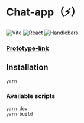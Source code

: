 # Chat-app（⚡️）

![Vite](https://img.shields.io/badge/Vite-4B4B4B?style=for-the-badge&logo=vite&logoColor=646CFF)
![React](https://img.shields.io/badge/React-20232A?style=for-the-badge&logo=react&logoColor=61DAFB)
![Handlebars](https://img.shields.io/badge/Handlebars.js-f0772b?style=for-the-badge&logo=handlebarsdotjs&logoColor=white)

### [Prototype-link](https://www.figma.com/design/Otc0rGaveBSa6XSnfY6qSc/Chat?node-id=0-1&t=C74SNbeaU2JQ77zh-0)

## Installation

```bash
yarn
```

### Available scripts

```bash
yarn dev
yarn build
```

